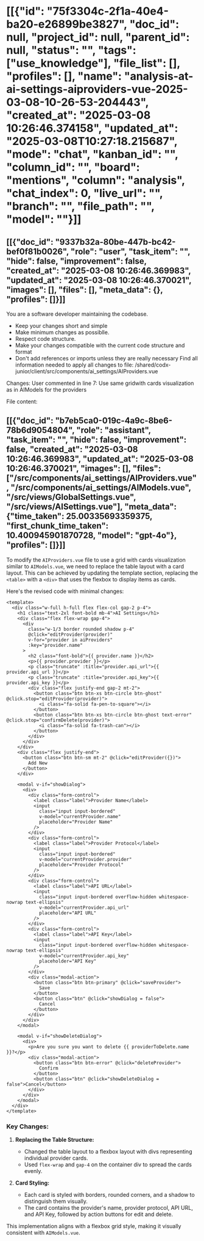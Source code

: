 # [[{"id": "75f3304c-2f1a-40e4-ba20-e26899be3827", "doc_id": null, "project_id": null, "parent_id": null, "status": "", "tags": ["use_knowledge"], "file_list": [], "profiles": [], "name": "analysis-at-ai-settings-aiproviders-vue-2025-03-08-10-26-53-204443", "created_at": "2025-03-08 10:26:46.374158", "updated_at": "2025-03-08T10:27:18.215687", "mode": "chat", "kanban_id": "", "column_id": "", "board": "mentions", "column": "analysis", "chat_index": 0, "live_url": "", "branch": "", "file_path": "", "model": ""}]]
## [[{"doc_id": "9337b32a-80be-447b-bc42-bef0f81b0026", "role": "user", "task_item": "", "hide": false, "improvement": false, "created_at": "2025-03-08 10:26:46.369983", "updated_at": "2025-03-08 10:26:46.370021", "images": [], "files": [], "meta_data": {}, "profiles": []}]]
You are a software developer maintaining the codebase.
* Keep your changes short and simple
* Make minimum changes as possiblle.
* Respect code structure.
* Make your changes compatible with the current code structure and format
* Don't add references or imports unless they are really necessary
Find all information needed to apply all changes to file: /shared/codx-junior/client/src/components/ai_settings/AIProviders.vue

Changes:
User commented in line 7: Use same gridwith cards visualization as in AIModels for the providers

File content:
<script setup>
</script>

<template>
  <div class="w-full h-full flex flex-col gap-2 p-4">
    <h1 class="text-2xl font-bold mb-4">AI Settings</h1>
    <div class="overflow-x-auto">
      @codx-ok, please-wait...: --knowledge Use same gridwith cards visualization as in AIModels for the providers
      <table class="table w-full">
        <thead>
          <tr>
            <th>Name</th>
            <th>Provider</th>
            <th>API URL</th>
            <th>API Key</th>
            <th>Actions</th>
          </tr>
        </thead>
        <tbody>
          <tr class="click" @click="editProvider(provider)" v-for="provider in aiProviders" :key="provider.name">
            <td>{{ provider.name }}</td>
            <td>{{ provider.provider }}</td>
            <td class="w-20 overflow-hidden whitespace-nowrap text-ellipsis" :title="provider.api_url">{{ provider.api_url?.slice(0, 30) }}</td>
            <td class="w-20 overflow-hidden whitespace-nowrap text-ellipsis" :title="provider.api_key">{{ provider.api_key?.slice(0, 30) }}</td>
            <td class="flex gap-2">
              <button class="btn btn-xs btn-circle btn-ghost" @click.stop="editProvider(provider)">
                <i class="fa-solid fa-pen-to-square"></i>
              </button>
              <button class="btn btn-xs btn-circle btn-ghost text-error" @click.stop="confirmDelete(provider)">
                <i class="fa-solid fa-trash-can"></i>
              </button>
            </td>
          </tr>
        </tbody>
      </table>
    </div>
    <div class="flex justify-end">
      <button class="btn btn-sm mt-2" @click="editProvider({})">
        Add New
      </button>
    </div>

    <modal v-if="showDialog">
      <div>
        <div class="form-control">
          <label class="label">Provider Name</label>
          <input
            class="input input-bordered"
            v-model="currentProvider.name"
            placeholder="Provider Name"
          />
        </div>
        <div class="form-control">
          <label class="label">Provider Protocol</label>
          <input
            class="input input-bordered"
            v-model="currentProvider.provider"
            placeholder="Provider Protocol"
          />
        </div>
        <div class="form-control">
          <label class="label">API URL</label>
          <input
            class="input input-bordered overflow-hidden whitespace-nowrap text-ellipsis"
            v-model="currentProvider.api_url"
            placeholder="API URL"
          />
        </div>
        <div class="form-control">
          <label class="label">API Key</label>
          <input
            class="input input-bordered overflow-hidden whitespace-nowrap text-ellipsis"
            v-model="currentProvider.api_key"
            placeholder="API Key"
          />
        </div>
        <div class="modal-action">
          <button class="btn btn-primary" @click="saveProvider">
            Save
          </button>
          <button class="btn" @click="showDialog = false">
            Cancel
          </button>
        </div>
      </div>
    </modal>

    <modal v-if="showDeleteDialog">
      <div>
        <p>Are you sure you want to delete {{ providerToDelete.name }}?</p>
        <div class="modal-action">
          <button class="btn btn-error" @click="deleteProvider">
            Confirm
          </button>
          <button class="btn" @click="showDeleteDialog = false">Cancel</button>
        </div>
      </div>
    </modal>
  </div>
</template>

<script>
export default {
  data() {
    return {
      showDialog: false,
      showDeleteDialog: false,
      currentProvider: {},
      providerToDelete: null
    }
  },
  computed: {
    aiProviders() {
      return this.$storex.api.globalSettings?.ai_providers
    }
  },
  methods: {
    editProvider(provider) {
      this.currentProvider = provider
      this.showDialog = true
    },
    saveProvider() {
      this.showDialog = false
      // Add logic to save provider
    },
    confirmDelete(provider) {
      this.providerToDelete = provider
      this.showDeleteDialog = true
    },
    deleteProvider() {
      const index = this.aiProviders.findIndex(
        p => p.name === this.providerToDelete.name
      )
      if (index !== -1) {
        this.aiProviders.splice(index, 1)
      }
      this.showDeleteDialog = false
    }
  }
}
</script>
## [[{"doc_id": "b7eb5ca0-019c-4a9c-8be6-78b6d9054804", "role": "assistant", "task_item": "", "hide": false, "improvement": false, "created_at": "2025-03-08 10:26:46.369983", "updated_at": "2025-03-08 10:26:46.370021", "images": [], "files": ["/src/components/ai_settings/AIProviders.vue", "/src/components/ai_settings/AIModels.vue", "/src/views/GlobalSettings.vue", "/src/views/AISettings.vue"], "meta_data": {"time_taken": 25.00335693359375, "first_chunk_time_taken": 10.400945901870728, "model": "gpt-4o"}, "profiles": []}]]
To modify the `AIProviders.vue` file to use a grid with cards visualization similar to `AIModels.vue`, we need to replace the table layout with a card layout. This can be achieved by updating the template section, replacing the `<table>` with a `<div>` that uses the flexbox to display items as cards. 

Here's the revised code with minimal changes:

```vue
<template>
  <div class="w-full h-full flex flex-col gap-2 p-4">
    <h1 class="text-2xl font-bold mb-4">AI Settings</h1>
    <div class="flex flex-wrap gap-4">
      <div 
        class="w-1/3 border rounded shadow p-4" 
        @click="editProvider(provider)" 
        v-for="provider in aiProviders" 
        :key="provider.name"
      >
        <h2 class="font-bold">{{ provider.name }}</h2>
        <p>{{ provider.provider }}</p>
        <p class="truncate" :title="provider.api_url">{{ provider.api_url }}</p>
        <p class="truncate" :title="provider.api_key">{{ provider.api_key }}</p>
        <div class="flex justify-end gap-2 mt-2">
          <button class="btn btn-xs btn-circle btn-ghost" @click.stop="editProvider(provider)">
            <i class="fa-solid fa-pen-to-square"></i>
          </button>
          <button class="btn btn-xs btn-circle btn-ghost text-error" @click.stop="confirmDelete(provider)">
            <i class="fa-solid fa-trash-can"></i>
          </button>
        </div>
      </div>
    </div>
    <div class="flex justify-end">
      <button class="btn btn-sm mt-2" @click="editProvider({})">
        Add New
      </button>
    </div>

    <modal v-if="showDialog">
      <div>
        <div class="form-control">
          <label class="label">Provider Name</label>
          <input
            class="input input-bordered"
            v-model="currentProvider.name"
            placeholder="Provider Name"
          />
        </div>
        <div class="form-control">
          <label class="label">Provider Protocol</label>
          <input
            class="input input-bordered"
            v-model="currentProvider.provider"
            placeholder="Provider Protocol"
          />
        </div>
        <div class="form-control">
          <label class="label">API URL</label>
          <input
            class="input input-bordered overflow-hidden whitespace-nowrap text-ellipsis"
            v-model="currentProvider.api_url"
            placeholder="API URL"
          />
        </div>
        <div class="form-control">
          <label class="label">API Key</label>
          <input
            class="input input-bordered overflow-hidden whitespace-nowrap text-ellipsis"
            v-model="currentProvider.api_key"
            placeholder="API Key"
          />
        </div>
        <div class="modal-action">
          <button class="btn btn-primary" @click="saveProvider">
            Save
          </button>
          <button class="btn" @click="showDialog = false">
            Cancel
          </button>
        </div>
      </div>
    </modal>

    <modal v-if="showDeleteDialog">
      <div>
        <p>Are you sure you want to delete {{ providerToDelete.name }}?</p>
        <div class="modal-action">
          <button class="btn btn-error" @click="deleteProvider">
            Confirm
          </button>
          <button class="btn" @click="showDeleteDialog = false">Cancel</button>
        </div>
      </div>
    </modal>
  </div>
</template>
```

### Key Changes:
1. **Replacing the Table Structure:** 
   - Changed the table layout to a flexbox layout with divs representing individual provider cards.
   - Used `flex-wrap` and `gap-4` on the container div to spread the cards evenly.

2. **Card Styling:**
   - Each card is styled with borders, rounded corners, and a shadow to distinguish them visually.
   - The card contains the provider's name, provider protocol, API URL, and API Key, followed by action buttons for edit and delete.

This implementation aligns with a flexbox grid style, making it visually consistent with `AIModels.vue`.